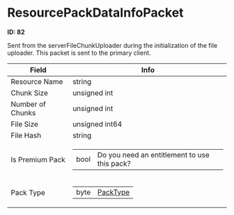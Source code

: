 # ResourcePackDataInfoPacket

__ID: 82__

Sent from the serverFileChunkUploader during the initialization of the file uploader. This packet is sent to the primary client.

<table><thead><tr><th>Field</th><th>Info</th></tr></thead><tbody>
<tr><td>Resource Name</td><td>string</td></tr>
<tr><td>Chunk Size</td><td>unsigned int</td></tr>
<tr><td>Number of Chunks</td><td>unsigned int</td></tr>
<tr><td>File Size</td><td>unsigned int64</td></tr>
<tr><td>File Hash</td><td>string</td></tr>
<tr><td>Is Premium Pack</td><td><table><tbody><tr><td>bool</td><td>Do you need an entitlement to use this pack?</td></tr></tbody></table></td></tr>
<tr><td>Pack Type</td><td><table><tbody><tr><td>byte</td><td><a href="../enums/PackType.md">PackType</a></td></tr></tbody></table></td></tr>
</tbody></table>